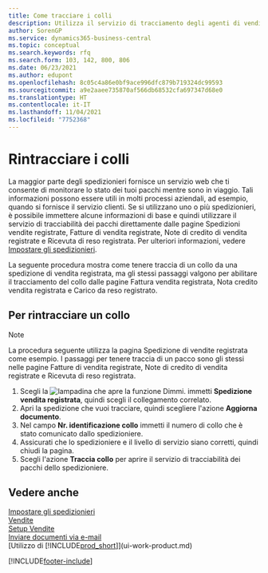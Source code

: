 ```yaml
---
title: Come tracciare i colli
description: Utilizza il servizio di tracciamento degli agenti di vendita su Internet per tracciare i pacchi e seguire l'andamento di una consegna.
author: SorenGP
ms.service: dynamics365-business-central
ms.topic: conceptual
ms.search.keywords: rfq
ms.search.form: 103, 142, 800, 806
ms.date: 06/23/2021
ms.author: edupont
ms.openlocfilehash: 8c05c4a86e0bf9ace996dfc879b719324dc99593
ms.sourcegitcommit: a9e2aaee735870af566db68532cfa697347d68e0
ms.translationtype: HT
ms.contentlocale: it-IT
ms.lasthandoff: 11/04/2021
ms.locfileid: "7752368"
---
```

# <a name="track-packages"></a>Rintracciare i colli
La maggior parte degli spedizionieri fornisce un servizio web che ti consente di monitorare lo stato dei tuoi pacchi mentre sono in viaggio. Tali informazioni possono essere utili in molti processi aziendali, ad esempio, quando si fornisce il servizio clienti. Se si utilizzano uno o più spedizionieri, è possibile immettere alcune informazioni di base e quindi utilizzare il servizio di tracciabilità dei pacchi direttamente dalle pagine Spedizioni vendite registrate, Fatture di vendita registrate, Note di credito di vendita registrate e Ricevuta di reso registrata. Per ulteriori informazioni, vedere [Impostare gli spedizionieri](sales-how-to-set-up-shipping-agents.md). 

La seguente procedura mostra come tenere traccia di un collo da una spedizione di vendita registrata, ma gli stessi passaggi valgono per abilitare il tracciamento del collo dalle pagine Fattura vendita registrata, Nota credito vendita registrata e Carico da reso registrato.  

## <a name="to-track-a-package"></a>Per rintracciare un collo

> [!NOTE]
> La procedura seguente utilizza la pagina Spedizione di vendite registrata come esempio. I passaggi per tenere traccia di un pacco sono gli stessi nelle pagine Fatture di vendita registrate, Note di credito di vendita registrate e Ricevuta di reso registrata.

1. Scegli la ![lampadina che apre la funzione Dimmi.](media/ui-search/search_small.png "Informazioni sull'operazione che si desidera eseguire") immetti **Spedizione vendita registrata**, quindi scegli il collegamento correlato.
2. Apri la spedizione che vuoi tracciare, quindi scegliere l'azione **Aggiorna documento**.
3. Nel campo **Nr. identificazione collo** immetti il numero di collo che è stato comunicato dallo spedizioniere. 
4. Assicurati che lo spedizioniere e il livello di servizio siano corretti, quindi chiudi la pagina.
5. Scegli l'azione **Traccia collo** per aprire il servizio di tracciabilità dei pacchi dello spedizioniere.

## <a name="see-also"></a>Vedere anche

[Impostare gli spedizionieri](sales-how-to-set-up-shipping-agents.md)  
[Vendite](sales-manage-sales.md)  
[Setup Vendite](sales-setup-sales.md)  
[Inviare documenti via e-mail](ui-how-send-documents-email.md)  
[Utilizzo di [!INCLUDE[prod_short](includes/prod_short.md)]](ui-work-product.md)


[!INCLUDE[footer-include](includes/footer-banner.md)]